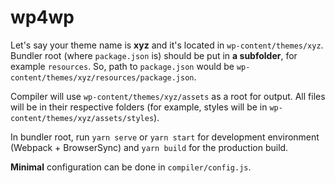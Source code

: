 # wp4wp

Let's say your theme name is **xyz** and it's located in `wp-content/themes/xyz`. Bundler root (where `package.json` is) should be put in **a subfolder**, for example `resources`. So, path to `package.json` would be `wp-content/themes/xyz/resources/package.json`.

Compiler will use `wp-content/themes/xyz/assets` as a root for output. All files will be in their respective folders (for example, styles will be in `wp-content/themes/xyz/assets/styles`).

In bundler root, run `yarn serve` or `yarn start` for development environment (Webpack + BrowserSync) and `yarn build` for the production build.

**Minimal** configuration can be done in `compiler/config.js`.